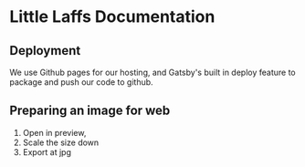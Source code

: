 # Little Laffs Documentation

## Deployment

We use Github pages for our hosting, and Gatsby's built in deploy feature to package and push our code to github.

## Preparing an image for web

1. Open in preview,
2. Scale the size down
3. Export at jpg
